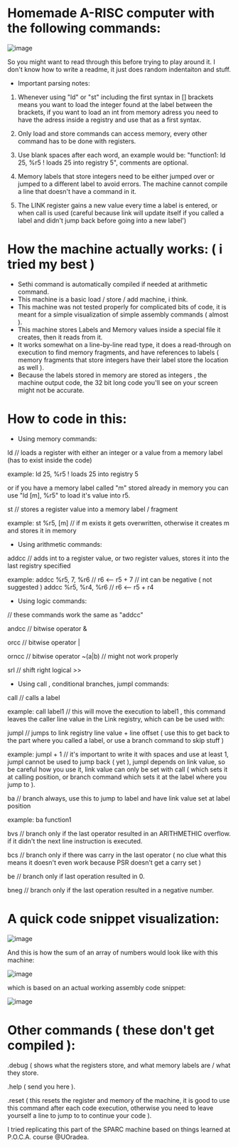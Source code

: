 # Homemade A-RISC computer with the following commands: 
![image](https://user-images.githubusercontent.com/115028239/212092603-15a370b1-5d26-4353-82d5-574c50b4ecfe.png)

So you might want to read through this before trying to play around it.
I don't know how to write a readme, it just does random indentaiton and stuff.

- Important parsing notes:

1. Whenever using "ld" or "st" including the first syntax in [] brackets means you want to load the integer found at the label between the brackets, if you want to load an int from memory adress you need to have the adress inside a registry and use that as a first syntax.

2. Only load and store commands can access memory, every other command has to be done with registers.

3. Use blank spaces after each word, an example would be: "function1: ld 25, %r5 ! loads 25 into registry 5", comments are optional.

4. Memory labels that store integers need to be either jumped over or jumped to a different label to avoid errors. The machine cannot compile a line that doesn't have a command in it.

5. The LINK register gains a new value every time a label is entered, or when call is used (careful because link will update itself if you called a label and didn't jump back before going into a new label')


# How the machine actually works: ( i tried my best )

- Sethi command is automatically compiled if needed at arithmetic command.
- This machine is a basic load / store / add machine, i think.
- This machine was not tested properly for complicated bits of code, it is meant for a simple visualization of simple assembly commands ( almost ).
- This machine stores Labels and Memory values inside a special file it creates, then it reads from it.
- It works somewhat on a line-by-line read type, it does a read-through on execution to find memory fragments, and have references to labels ( memory fragments that store integers have their label store the location as well ).
- Because the labels stored in memory are stored as integers , the machine output code, the 32 bit long code you'll see on your screen might not be accurate.

# How to code in this:

- Using memory commands:

ld // loads a register with either an integer or a value from a memory label (has to exist inside the code) 

example: ld 25, %r5 ! loads 25 into registry 5

or if you have a memory label called "m" stored already in memory you can use "ld [m], %r5" to load it's value into r5.

st // stores a register value into a memory label / fragment

example: st %r5, [m] // if m exists it gets overwritten, otherwise it creates m and stores it in memory

- Using arithmetic commands: 

addcc // adds int to a register value, or two register values, stores it into the last registry specified

example: addcc %r5, 7, %r6 // r6 <-- r5 + 7 // int can be negative ( not suggested )
         addcc %r5, %r4, %r6 // r6 <-- r5 + r4
         
- Using logic commands:

// these commands work the same as "addcc"

andcc // bitwise operator &

orcc // bitwise operator |

orncc // bitwise operator ~(a|b) // might not work properly

srl // shift right logical >> 

- Using call , conditional branches, jumpl commands:

call // calls a label

example: call label1 // this will move the execution to label1 , this command leaves the caller line value in the Link registry, which can be be used with:


jumpl // jumps to link registry line value + line offset ( use this to get back to the part where you called a label, or use a branch command to skip stuff )

example: jumpl + 1 // it's important to write it with spaces and use at least 1, jumpl cannot be used to jump back ( yet ), jumpl depends on link value, so be careful how you use it, link value can only be set with call ( which sets it at calling position, or branch command which sets it at the label where you jump to ).


ba // branch always, use this to jump to label and have link value set at label position

example: ba function1


bvs // branch only if the last operator resulted in an ARITHMETHIC overflow. if it didn't the next line instruction is executed.

bcs // branch only if there was carry in the last operator ( no clue what this means it doesn't even work because PSR doesn't get a carry set )

be // branch only if last operation resulted in 0.

bneg // branch only if the last operation resulted in a negative number.

# A quick code snippet visualization:

![image](https://user-images.githubusercontent.com/115028239/212106861-32d48c6c-a103-46e8-a1e2-64321ba45f61.png)

And this is how the sum of an array of numbers would look like with this machine: 

![image](https://user-images.githubusercontent.com/115028239/212952781-5662e224-e157-42d5-913b-8c67053523b9.png)

which is based on an actual working assembly code snippet:

![image](https://user-images.githubusercontent.com/115028239/212952985-5da2380a-7ebf-4534-9e1e-61b402824c2e.png)


# Other commands ( these don't get compiled ):

.debug ( shows what the registers store, and what memory labels are / what they store.

.help ( send you here ).

.reset ( this resets the register and memory of the machine, it is good to use this command after each code execution, otherwise you need to leave yourself a line to jump to to continue your code ).


I tried replicating this part of the SPARC machine based on things learned at P.O.C.A. course @UOradea.

